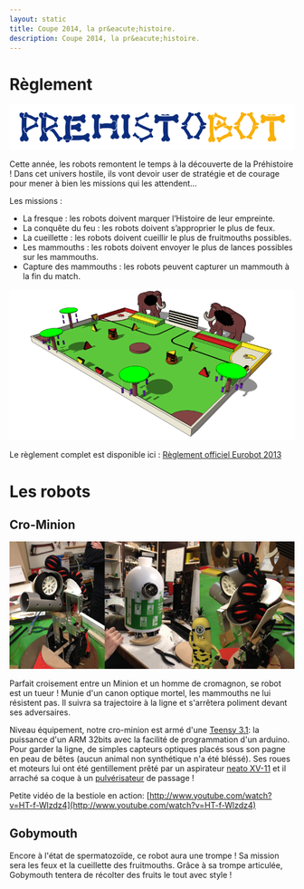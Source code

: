 ```yaml
---
layout: static
title: Coupe 2014, la pr&eacute;histoire.
description: Coupe 2014, la pr&eacute;histoire.
---
```


# Règlement

![](prehistobot.png)


Cette année, les robots remontent le temps à la découverte de la Préhistoire ! Dans cet univers hostile, ils vont devoir user de stratégie et de courage pour mener à bien les missions qui les attendent…

Les missions :


- La fresque : les robots doivent marquer l’Histoire de leur empreinte.
- La conquête du feu : les robots doivent s’approprier le plus de feux.
- La cueillette : les robots doivent cueillir le plus de fruitmouths possibles.
- Les mammouths : les robots doivent envoyer le plus de lances possibles sur les mammouths.
- Capture des mammouths : les robots peuvent capturer un mammouth à la fin du match.


![Table de jeux](map.png)

Le règlement complet est disponible ici : [Règlement officiel Eurobot 2013](Rules2014VersionfinaleEurobot.pdf)

# Les robots

## Cro-Minion
![crominion01](crominion.png)

Parfait croisement entre un Minion et un homme de cromagnon, se robot est un tueur ! Munie d'un canon optique mortel, les mammouths ne lui résistent pas. Il suivra sa trajectoire à la ligne et s'arrêtera poliment devant ses adversaires.  

Niveau équipement, notre cro-minion est armé d'une [Teensy 3.1](http://www.pjrc.com/store/teensy31.html "Teensy 3.1"): la puissance d'un ARM 32bits avec la facilité de programmation d'un arduino. Pour garder la ligne, de simples capteurs optiques placés sous son pagne en peau de bêtes (aucun animal non synthétique n'a été bléssé). Ses roues et moteurs lui ont été gentillement prêté par un aspirateur [neato XV-11](http://www.neatorobotics.com/ca_fr/product/xv-11/) et il arraché sa coque à un [pulvérisateur](http://www.leroymerlin.fr/v3/p/produits/pulverisateur-a-pression-prealable-e42621) de passage !

Petite vidéo de la bestiole en action: [http://www.youtube.com/watch?v=HT-f-Wlzdz4](http://www.youtube.com/watch?v=HT-f-Wlzdz4)


## Gobymouth

Encore à l'état de spermatozoïde, ce robot aura une trompe ! Sa mission sera les feux et la cueillette des fruitmouths. Grâce à sa trompe articulée, Gobymouth tentera de récolter des fruits le tout avec style !